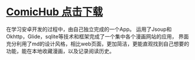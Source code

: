 # <a href="http://173.82.245.95:8080/s/jXFKsoy5QSEpC8q/download/%E6%BC%AB%E7%94%BBHub.apk">ComicHub 点击下载</a>
在学习安卓开发的过程中，由自己独立完成的一个App。
运用了Jsoup和Okhttp，Glide，sqlite等技术和框架完成了一个集中各个漫画网站的应用，
界面充分利用了md的设计风格，相比web页面，更加简洁，更能直观找到自己想要的功能，能在本地收藏漫画，以及记录阅读历史。

